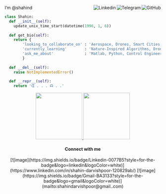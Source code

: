 I’m @shahind
<a href="https://github.com/shahind"><img align="right" alt="GitHub" src="https://img.shields.io/badge/dynamic/json?logo=github&label=GitHub+Followers&labelColor=282c34&color=181717&query=%24.data.totalSubs&url=https%3A%2F%2Fapi.spencerwoo.com%2Fsubstats%2F%3Fsource%3Dgithub%26queryKey%3Dshahind&longCache=true"/></a>
<a href="https://t.me/shahindarvishpoor"><img align="right" alt="Telegram" src="https://img.shields.io/badge/shahindarvishpoor-C6D1D9?logo=telegram&logoColor=white"/></a>
<a href="https://www.linkedin.com/in/shahin-darvishpoor-120829ab/"><img align="right" alt="Linkedin" src="https://img.shields.io/badge/shahin darvishpoor-C6D1D9?logo=linkedin&logoColor=blue"/></a>

```python
class Shahin:
  def __init__(self):
    update_unix_time_start(datetime(1996, 1, 6))
  
  def get_bio(self):
    return {
        'looking_to_collaborate_on' : 'Aerospace, Drones, Smart Cities, AI, Machine Learning, Nature-Inspired Systems',
        'currently_learning'        : 'Nature-Inspired Algorithms, Drone Swarms, Smart Cities, ML, AI',
        'ask_me_about'              : 'Matlab, Python, Control Engineering',
        }
   
  def __del__(self):
    raise NotImplementedError()
    
  def __repr__(self):
    return 'ᗧ . . . ᗣ . .'

```




<p align="center">
<a href="https://github.com/shahind">
  <img height="150em" src="https://github-readme-stats-eight-theta.vercel.app/api?username=shahind&show_icons=true&theme=algolia&include_all_commits=true&count_private=true"/>
  <img height="150em" src="https://github-readme-stats-eight-theta.vercel.app/api/top-langs/?username=shahind&layout=compact&langs_count=8&theme=algolia"/>
</a>
</p>

<h4 align="center">Connect with me</h4>
<div align="center">
[![image](https://img.shields.io/badge/Linkedin-0077B5?style=for-the-badge&logo=linkedin&logoColor=white)](https://www.linkedin.com/in/shahin-darvishpoor-120829ab/)
[![image](https://img.shields.io/badge/Gmail-BA3133?style=for-the-badge&logo=gmail&logoColor=white)](mailto:shahindarvishpoor@gmail..com)
</div>
